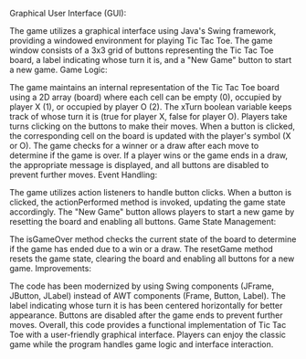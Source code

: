 Graphical User Interface (GUI):

The game utilizes a graphical interface using Java's Swing framework, providing a windowed environment for playing Tic Tac Toe.
The game window consists of a 3x3 grid of buttons representing the Tic Tac Toe board, a label indicating whose turn it is, and a "New Game" button to start a new game.
Game Logic:

The game maintains an internal representation of the Tic Tac Toe board using a 2D array (board) where each cell can be empty (0), occupied by player X (1), or occupied by player O (2).
The xTurn boolean variable keeps track of whose turn it is (true for player X, false for player O).
Players take turns clicking on the buttons to make their moves. When a button is clicked, the corresponding cell on the board is updated with the player's symbol (X or O).
The game checks for a winner or a draw after each move to determine if the game is over.
If a player wins or the game ends in a draw, the appropriate message is displayed, and all buttons are disabled to prevent further moves.
Event Handling:

The game utilizes action listeners to handle button clicks. When a button is clicked, the actionPerformed method is invoked, updating the game state accordingly.
The "New Game" button allows players to start a new game by resetting the board and enabling all buttons.
Game State Management:

The isGameOver method checks the current state of the board to determine if the game has ended due to a win or a draw.
The resetGame method resets the game state, clearing the board and enabling all buttons for a new game.
Improvements:

The code has been modernized by using Swing components (JFrame, JButton, JLabel) instead of AWT components (Frame, Button, Label).
The label indicating whose turn it is has been centered horizontally for better appearance.
Buttons are disabled after the game ends to prevent further moves.
Overall, this code provides a functional implementation of Tic Tac Toe with a user-friendly graphical interface. Players can enjoy the classic game while the program handles game logic and interface interaction.
